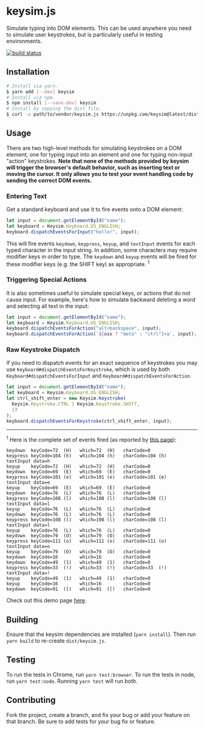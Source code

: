 # keysim.js

Simulate typing into DOM elements. This can be used anywhere you need to
simulate user keystrokes, but is particularly useful in testing environments.

[![build status](https://travis-ci.org/eventualbuddha/keysim.js.svg)](https://travis-ci.org/eventualbuddha/keysim.js)

## Installation

```sh
# Install via yarn.
$ yarn add [--dev] keysim
# Install via npm.
$ npm install [--save-dev] keysim
# Install by copying the dist file.
$ curl -o path/to/vendor/keysim.js https://unpkg.com/keysim@latest/dist/keysim.js
```

## Usage

There are two high-level methods for simulating keystrokes on a DOM element, one
for typing input into an element and one for typing non-input "action"
keystrokes. **Note that none of the methods provided by keysim will trigger the
browser's default behavior, such as inserting text or moving the cursor. It only
allows you to test your event handling code by sending the correct DOM events.**

### Entering Text

Get a standard keyboard and use it to fire events onto a DOM element:

```js
let input = document.getElementById("name");
let keyboard = Keysim.Keyboard.US_ENGLISH;
keyboard.dispatchEventsForInput("hello!", input);
```

This will fire events `keydown`, `keypress`, `keyup`, and `textInput` events
for each typed character in the input string. In addition, some characters
may require modifier keys in order to type. The `keydown` and `keyup` events
will be fired for these modifier keys (e.g. the SHIFT key) as appropriate.
<sup>1</sup>

### Triggering Special Actions

It is also sometimes useful to simulate special keys, or actions that do not
cause input. For example, here's how to simulate backward deleting a word and
selecting all text in the input:

```js
let input = document.getElementById("name");
let keyboard = Keysim.Keyboard.US_ENGLISH;
keyboard.dispatchEventsForAction("alt+backspace", input);
keyboard.dispatchEventsForAction(`${osx ? "meta" : "ctrl"}+a`, input);
```

### Raw Keystroke Dispatch

If you need to dispatch events for an exact sequence of keystrokes you may use
`Keyboard#dispatchEventsForKeystroke`, which is used by both
`Keyboard#dispatchEventsForInput` and `Keyboard#dispatchEventsForAction`.

```js
let input = document.getElementById("name");
let keyboard = Keysim.Keyboard.US_ENGLISH;
let ctrl_shift_enter = new Keysim.Keystroke(
  Keysim.Keystroke.CTRL | Keysim.Keystroke.SHIFT,
  13
);
keyboard.dispatchEventsForKeystroke(ctrl_shift_enter, input);
```

---

<sup>1</sup> Here is the complete set of events fired
(as reported by [this page](http://unixpapa.com/js/testkey.html)):

```
keydown  keyCode=72  (H)   which=72  (H)   charCode=0
keypress keyCode=104 (h)   which=104 (h)   charCode=104 (h)  
textInput data=h
keyup    keyCode=72  (H)   which=72  (H)   charCode=0
keydown  keyCode=69  (E)   which=69  (E)   charCode=0
keypress keyCode=101 (e)   which=101 (e)   charCode=101 (e)  
textInput data=e
keyup    keyCode=69  (E)   which=69  (E)   charCode=0
keydown  keyCode=76  (L)   which=76  (L)   charCode=0
keypress keyCode=108 (l)   which=108 (l)   charCode=108 (l)  
textInput data=l
keyup    keyCode=76  (L)   which=76  (L)   charCode=0
keydown  keyCode=76  (L)   which=76  (L)   charCode=0
keypress keyCode=108 (l)   which=108 (l)   charCode=108 (l)  
textInput data=l
keyup    keyCode=76  (L)   which=76  (L)   charCode=0
keydown  keyCode=79  (O)   which=79  (O)   charCode=0
keypress keyCode=111 (o)   which=111 (o)   charCode=111 (o)  
textInput data=o
keyup    keyCode=79  (O)   which=79  (O)   charCode=0
keydown  keyCode=16        which=16        charCode=0
keydown  keyCode=49  (1)   which=49  (1)   charCode=0
keypress keyCode=33  (!)   which=33  (!)   charCode=33  (!)  
textInput data=!
keyup    keyCode=49  (1)   which=49  (1)   charCode=0
keyup    keyCode=16        which=16        charCode=0
keydown  keyCode=91  ([)   which=91  ([)   charCode=0
```

Check out this demo page [here](http://jsbin.com/tujidubile/edit?html,output).

## Building

Ensure that the keysim dependencies are installed (`yarn install`). Then run
`yarn build` to re-create `dist/keysim.js`.

## Testing

To run the tests in Chrome, run `yarn test:browser`. To run the tests in node,
run `yarn test:node`. Running `yarn test` will run both.

## Contributing

Fork the project, create a branch, and fix your bug or add your feature on that
branch. Be sure to add tests for your bug fix or feature.
